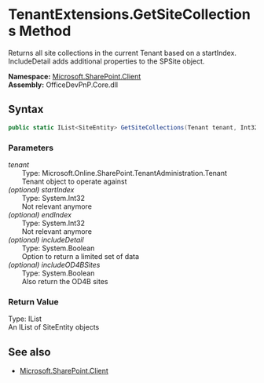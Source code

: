 # TenantExtensions.GetSiteCollections Method  
Returns all site collections in the current Tenant based on a startIndex. IncludeDetail adds additional properties to the SPSite object.  

**Namespace:** [Microsoft.SharePoint.Client](Microsoft.SharePoint.Client.md)  
**Assembly:** OfficeDevPnP.Core.dll  
## Syntax
```C#
public static IList<SiteEntity> GetSiteCollections(Tenant tenant, Int32 startIndex, Int32 endIndex, Boolean includeDetail, Boolean includeOD4BSites)
```
### Parameters
*tenant*  
&emsp;&emsp;Type: Microsoft.Online.SharePoint.TenantAdministration.Tenant  
&emsp;&emsp;Tenant object to operate against  
*(optional) startIndex*  
&emsp;&emsp;Type: System.Int32  
&emsp;&emsp;Not relevant anymore  
*(optional) endIndex*  
&emsp;&emsp;Type: System.Int32  
&emsp;&emsp;Not relevant anymore  
*(optional) includeDetail*  
&emsp;&emsp;Type: System.Boolean  
&emsp;&emsp;Option to return a limited set of data  
*(optional) includeOD4BSites*  
&emsp;&emsp;Type: System.Boolean  
&emsp;&emsp;Also return the OD4B sites  
### Return Value
Type: IList<SiteEntity>  
An IList of SiteEntity objects

## See also
- [Microsoft.SharePoint.Client](Microsoft.SharePoint.Client.md)
